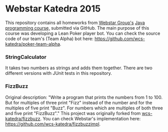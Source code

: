 # Webstar Katedra 2015

This repository contains all homeworks from [Webstar Group's](https://github.com/wbstr) [Java programming course,](https://github.com/wcs-katedra) submitted via GitHub.
The main purpose of this course was developing a Lean Poker player bot. You can check the source code of our team's (Team Alpha) bot here: https://github.com/wcs-katedra/poker-team-alpha.

### StringCalculator
It takes two numbers as strings and adds them together. There are two different versions with JUnit tests in this repository.

### FizzBuzz
Original description: "Write a program that prints the numbers from 1 to 100. But for multiples of three print "Fizz" instead of the number and for the multiples of five print "Buzz". For numbers which are multiples of both three and five print "FizzBuzz"."
This project was originally forked from [wcs-katedra/fizzbuzz](https://github.com/wcs-katedra/fizzbuzz). You can check Webstar's implementation here: https://github.com/wcs-katedra/fizzbuzzimpl.

